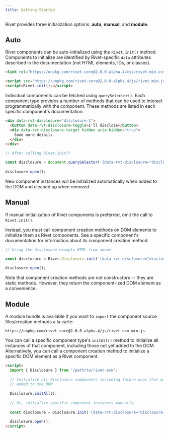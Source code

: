 ```yaml
---
title: Getting Started
---
```


Rivet provides three initialization options: **auto**, **manual**, and **module**.

## Auto

Rivet components can be auto-initialized using the `Rivet.init()` method. Components to initialize are identified by Rivet-specific `data` attributes described in the documentation (not HTML elements, IDs, or classes).

```html
<link rel="https://unpkg.com/rivet-core@2.0.0-alpha.4/css/rivet.min.css">
```
```html
<script src="https://unpkg.com/rivet-core@2.0.0-alpha.4/js/rivet.min.js"></script>
<script>Rivet.init();</script>
```

Individual components can be fetched using `querySelector()`. Each component type provides a number of methods that can be used to interact programmatically with the component. These methods are listed in each specific component's documentation.

```html
<div data-rvt-disclosure="disclosure-1">
  <button data-rvt-disclosure-toggle>I'll disclose</button>
  <div data-rvt-disclosure-target hidden aria-hidden="true">
    Some more details
  </div>
</div>
```
```js
// After calling Rivet.init()

const disclosure = document.querySelector('[data-rvt-disclosure="disclosure-1"]');
  
disclosure.open();
```

New component instances will be initialized automatically when added to the DOM and cleaned up when removed.

## Manual

If manual initialization of Rivet components is preferred, omit the call to `Rivet.init()`.

Instead, you must call component creation methods on DOM elements to initialize them as Rivet components. See a specific component's documentation for information about its component creation method.

```js
// Using the disclosure example HTML from above

const disclosure = Rivet.Disclosure.init('[data-rvt-disclosure="disclosure-1"]');
  
disclosure.open();
```

Note that component creation methods are *not* constructors -- they are static methods. However, they return the component-ized DOM element as a convenience.

## Module

A module bundle is available if you want to `import` the component source files/creation methods a la carte:

`https://unpkg.com/rivet-core@2.0.0-alpha.4/js/rivet-esm.min.js`

You can call a specific component type's `initAll()` method to initialize all instances of that component, including those not yet added to the DOM. Alternatively, you can call a component creation method to initialize a specific DOM element as a Rivet component.

```html
<script>
  import { Disclosure } from '/path/to/rivet-esm';
  
  // Initialize all disclosure components including future ones that might be
  // added to the DOM
  
  Disclosure.initAll();
  
  // Or, initialize specific component instances manually
  
  const disclosure = Disclosure.init('[data-rvt-disclosure="disclosure-1"]');
  
  disclosure.open();
</script>
```